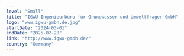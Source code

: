 ```yaml
---
level: "Small"
title: "IGwU Ingenieurbüro für Grundwasser und Umweltfragen GmbH"
logo: "www.igwu-gmbh.de.jpg"
startDate: "2024-03-01"
endDate: "2025-02-28"
link: "http://www.igwu-gmbh.de/"
country: "Germany"
---
```

